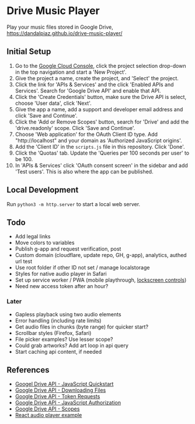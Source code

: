 
# Drive Music Player

Play your music files stored in Google Drive, https://dandalpiaz.github.io/drive-music-player/

## Initial Setup

1. Go to the [Google Cloud Console](https://console.cloud.google.com/), click the project selection drop-down in the top navigation and start a 'New Project'.
2. Give the project a name, create the project, and 'Select' the project. 
3. Click the link for 'APIs & Services' and the click 'Enabled APIs and Services'. Search for 'Google Drive API' and enable that API.
4. Click the 'Create Credentials' button, make sure the Drive API is select, choose 'User data', click 'Next'. 
5. Give the app a name, add a support and developer email address and click 'Save and Continue'. 
6. Click the 'Add or Remove Scopes' button, search for 'Drive' and add the 'drive.readonly' scope. Click 'Save and Continue'.
7. Choose 'Web application' for the OAuth Client ID type. Add "http://localhost" and your domain as 'Authorized JavaScript origins'.
8. Add the 'Client ID' in the `scripts.js` file in this repository. Click 'Done'.
9. Click the 'Quotas' tab. Update the 'Queries per 100 seconds per user' to be 100.
10. In 'APIs & Services' click 'OAuth consent screen' in the sidebar and add 'Test users'. This is also where the app can be published.

## Local Development

Run `python3 -m http.server` to start a local web server. 

## Todo

- Add legal links
- Move colors to variables
- Publish g-app and request verification, post
- Custom domain (cloudflare, update repo, GH, g-app), analytics, authed url test
- Use root folder if other ID not set / manage localstorage
- Styles for native audio player in Safari
- Set up service worker / PWA (mobile playthrough, [lockscreen controls](https://web.dev/media-session/))
- Need new access token after an hour?

### Later

- Gapless playback using two audio elements
- Error handling (including rate limits)
- Get audio files in chunks (byte range) for quicker start?
- Scrollbar styles (Firefox, Safari)
- File picker examples? Use lesser scope?
- Could grab artworks? Add art loop in api query
- Start caching api content, if needed

## References

- [Googel Drive API - JavaScript Quickstart](https://developers.google.com/drive/api/quickstart/js)
- [Google Drive API - Downloading Files](https://developers.google.com/drive/api/v3/manage-downloads)
- [Google Drive API - Token Requests](https://developers.google.com/identity/oauth2/web/guides/use-token-model)
- [Google Drive API - JavaScript Authorization](https://developers.google.com/identity/oauth2/web/reference/js-reference)
- [Google Drive API - Scopes](https://developers.google.com/drive/api/guides/api-specific-auth)
- [React audio player example](https://codesandbox.io/s/react-w877cp)

